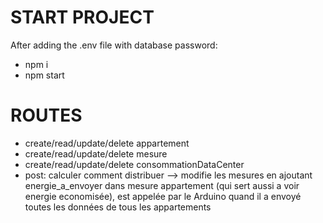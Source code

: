 # START PROJECT

After adding the .env file with database password:

- npm i
- npm start

# ROUTES

- create/read/update/delete appartement
- create/read/update/delete mesure
- create/read/update/delete consommationDataCenter
- post: calculer comment distribuer --> modifie les mesures en ajoutant energie_a_envoyer dans mesure appartement (qui sert aussi a voir energie economisée), est appelée par le Arduino quand il a envoyé toutes les données de tous les appartements
